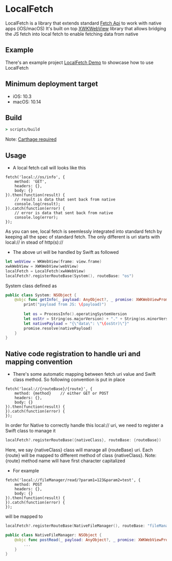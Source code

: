 # LocalFetch

LocalFetch is a library that extends standard [Fetch Api](https://developer.mozilla.org/en-US/docs/Web/API/Fetch_API) to work with native apps (iOS/macOS) It's built on top [XWKWebView](https://github.com/phongnlu/XWKWebView) library that allows bridging the JS fetch into local fetch to enable fetching data from native

## Example

There's an example project [LocalFetch Demo](https://github.com/phongnlu/localFetch-ios-macos-demo) to showcase how to use LocalFetch

## Minimum deployment target

- iOS: 10.3
- macOS: 10.14

## Build

```cmd
> scripts/build
```

Note: [Carthage required](https://github.com/Carthage/Carthage)

## Usage

- A local fetch call will looks like this

```jvascript
fetch('local://os/info', {
    method: 'GET',
    headers: {},
    body: {}
}).then(function(result) {
    // result is data that sent back from native
    console.log(result);
}).catch(function(error) {
    // error is data that sent back from native
    console.log(error);
});
```

As you can see, local fetch is seemlessly integrated into standard fetch by keeping all the spec of standard fetch. The only different is uri starts with local:// in stead of http(s)://

- The above uri will be handled by Swift as followed

```swift
let webView = WKWebView(frame: view.frame)
xwkWebView = XWKWebView(webView)
localFetch = LocalFetch(xwkWebView)
localFetch?.registerRouteBase(System(), routeBase: "os")
```

System class defined as

```swift
public class System: NSObject {
    @objc func getInfo(_ payload: AnyObject?, _ promise: XWKWebViewPromise) {
        print("payload from JS: \(payload)")
        
        let os = ProcessInfo().operatingSystemVersion
        let osStr = String(os.majorVersion) + "." + String(os.minorVersion) + "." + String(os.patchVersion)
        let nativePayload = "{\"data\": \"\(osStr)\"}"
        promise.resolve(nativePayload)
    }
}
```

## Native code registration to handle uri and mapping convention

- There's some automatic mapping between fetch uri value and Swift class method. So following convention is put in place

```jvascript
fetch('local://{routeBase}/{route}', {
    method: {method}    // either GET or POST
    headers: {},
    body: {}
}).then(function(result) {    
}).catch(function(error) {    
});
```

In order for Native to correctly handle this local:// uri, we need to register a Swift class to manage it

```swift
localFetch?.registerRouteBase({nativeClass}, routeBase: {routeBase})
```

Here, we say {nativeClass} class will manage all {routeBase} uri. Each {route} will be mapped to different method of class {nativeClass}. Note: {route} method name will have first character capitalized

- For example

```jvascript
fetch('local://fileManager/read/?param1=123&param2=test', {
    method: POST
    headers: {},
    body: {}
}).then(function(result) {    
}).catch(function(error) {    
});
```

will be mapped to

```swift
localFetch?.registerRouteBase(NativeFileManager(), routeBase: "fileManager")
```

```swift
public class NativeFileManager: NSObject {
    @objc func postRead(_ payload: AnyObject?, _ promise: XWKWebViewPromise) {
        ...
    }    
}

```